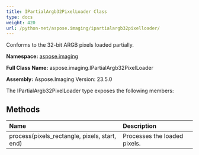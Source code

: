 ```yaml
---
title: IPartialArgb32PixelLoader Class
type: docs
weight: 420
url: /python-net/aspose.imaging/ipartialargb32pixelloader/
---
```


Conforms to the 32-bit ARGB pixels loaded partially.

**Namespace:** [aspose.imaging](/imaging/python-net/aspose.imaging/)

**Full Class Name:** aspose.imaging.IPartialArgb32PixelLoader

**Assembly:**  Aspose.Imaging Version: 23.5.0

The IPartialArgb32PixelLoader type exposes the following members:
## **Methods**
|**Name**|**Description**|
| :- | :- |
|process(pixels_rectangle, pixels, start, end)|Processes the loaded pixels.|
